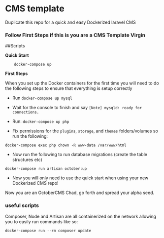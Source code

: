 #   CMS template

Duplicate this repo for a quick and easy Dockerized laravel CMS

### Follow First Steps if this is you are a CMS Template Virgin

##Scripts

**Quick Start**
```
    docker-compose up
```

**First Steps**

When you set up the Docker containers for the first time you will need to do the following steps to ensure that everything is setup correctly

* Run ```docker-compose up mysql```

* Wait for the console to finish and say `[Note] mysqld: ready for connections.` 

* Run: ```docker-compose up php```

* Fix permissions for the `plugins`, `storage`, and `themes` folders/volumes so run the following:
```
docker-compose exec php chown -R www-data /var/www/html
```
* Now run the following to run database migrations (create the table structures etc)
```
docker-compose run artisan october:up
```
* Now you will only need to use the quick start when using your new Dockerized CMS repo!

Now you are an OctoberCMS Chad, go forth and spread your alpha seed.

### useful scripts

Composer, Node and Artisan are all containerized on the network allowing you to easily run commands like so:
```
docker-compose run --rm composer update
```
